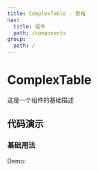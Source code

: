 ```yaml
---
title: ComplexTable - 表格
nav:
  title: 组件
  path: /components
group:
  path: /
---
```


# ComplexTable

这是一个组件的基础描述

## 代码演示

### 基础用法

Demo:

<code src="./demos/index.tsx"  background="#f0f2f5" />

